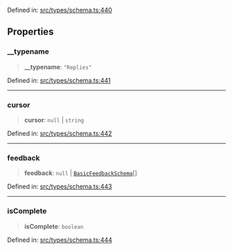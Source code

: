 Defined in: [src/types/schema.ts:440](https://github.com/bhavjitChauhan/khan-api/blob/67d30ab4498111952301bcaddbef9a132bf75105/src/types/schema.ts#L440)

## Properties

### \_\_typename

> **\_\_typename**: `"Replies"`

Defined in: [src/types/schema.ts:441](https://github.com/bhavjitChauhan/khan-api/blob/67d30ab4498111952301bcaddbef9a132bf75105/src/types/schema.ts#L441)

***

### cursor

> **cursor**: `null` \| `string`

Defined in: [src/types/schema.ts:442](https://github.com/bhavjitChauhan/khan-api/blob/67d30ab4498111952301bcaddbef9a132bf75105/src/types/schema.ts#L442)

***

### feedback

> **feedback**: `null` \| [`BasicFeedbackSchema`](api/interfaces%5CBasicFeedbackSchema.md)[]

Defined in: [src/types/schema.ts:443](https://github.com/bhavjitChauhan/khan-api/blob/67d30ab4498111952301bcaddbef9a132bf75105/src/types/schema.ts#L443)

***

### isComplete

> **isComplete**: `boolean`

Defined in: [src/types/schema.ts:444](https://github.com/bhavjitChauhan/khan-api/blob/67d30ab4498111952301bcaddbef9a132bf75105/src/types/schema.ts#L444)
